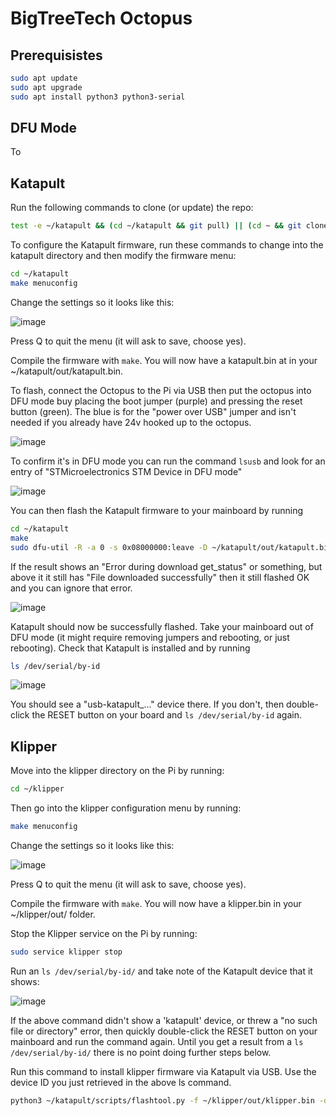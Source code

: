 # BigTreeTech Octopus

## Prerequisistes

```bash
sudo apt update
sudo apt upgrade
sudo apt install python3 python3-serial
```


## DFU Mode

To 


## Katapult

Run the following commands to clone (or update) the repo:

```bash
test -e ~/katapult && (cd ~/katapult && git pull) || (cd ~ && git clone https://github.com/Arksine/katapult) ; cd ~
```

To configure the Katapult firmware, run these commands to change into the katapult directory and then modify the firmware menu:

```bash
cd ~/katapult
make menuconfig
```

Change the settings so it looks like this:

![image](https://github.com/Esoterical/voron_canbus/assets/124253477/673ce3c6-5bd7-48a8-bcd4-99aeefb0f0a2)

Press Q to quit the menu (it will ask to save, choose yes).

Compile the firmware with `make`. You will now have a katapult.bin at in your ~/katapult/out/katapult.bin.

To flash, connect the Octopus to the Pi via USB then put the octopus into DFU mode buy placing the boot jumper (purple) and pressing the reset button (green). The blue is for the "power over USB" jumper and isn't needed if you already have 24v hooked up to the octopus.

![image](https://user-images.githubusercontent.com/124253477/229234235-345ff23e-cc9e-4d61-ab7e-3df27dda1eb5.png)

To confirm it's in DFU mode you can run the command `lsusb` and look for an entry of "STMicroelectronics STM Device in DFU mode"

![image](https://github.com/user-attachments/assets/cde7138d-588b-4381-82ad-699cde37e0a8)

You can then flash the Katapult firmware to your mainboard by running

```bash
cd ~/katapult
make
sudo dfu-util -R -a 0 -s 0x08000000:leave -D ~/katapult/out/katapult.bin -d 0483:df11
```

If the result shows an "Error during download get_status" or something, but above it it still has "File downloaded successfully" then it still flashed OK and you can ignore that error.

![image](https://user-images.githubusercontent.com/124253477/225469341-46f3478a-aa96-4378-8d73-96faa90d561c.png)

Katapult should now be successfully flashed. Take your mainboard out of DFU mode (it might require removing jumpers and rebooting, or just rebooting). Check that Katapult is installed and by running 

```bash
ls /dev/serial/by-id
```

![image](https://github.com/Esoterical/voron_canbus/assets/124253477/1e9f0f7c-ada3-490b-bd62-bde25b67c362)

You should see a "usb-katapult_..." device there. If you don't, then double-click the RESET button on your board and `ls /dev/serial/by-id` again.

## Klipper

Move into the klipper directory on the Pi by running:

```bash
cd ~/klipper
```

Then go into the klipper configuration menu by running:

```bash
make menuconfig
```

Change the settings so it looks like this:

![image](https://github.com/user-attachments/assets/5bf92668-6ca6-47e5-8a77-f8bf50475cd0)

Press Q to quit the menu (it will ask to save, choose yes).

Compile the firmware with `make`. You will now have a klipper.bin in your ~/klipper/out/ folder.

Stop the Klipper service on the Pi by running:

```bash
sudo service klipper stop
```

Run an `ls /dev/serial/by-id/` and take note of the Katapult device that it shows:

![image](https://github.com/Esoterical/voron_canbus/assets/124253477/f836fa8d-fb26-4ccd-b1e1-50f010596852)

If the above command didn't show a 'katapult' device, or threw a "no such file or directory" error, then quickly double-click the RESET button on your mainboard and run the command again. Until you get a result from a `ls /dev/serial/by-id/` there is no point doing further steps below.

Run this command to install klipper firmware via Katapult via USB. Use the device ID you just retrieved in the above ls command.

```bash
python3 ~/katapult/scripts/flashtool.py -f ~/klipper/out/klipper.bin -d /dev/serial/by-id/usb-katapult_your_board_id
```
